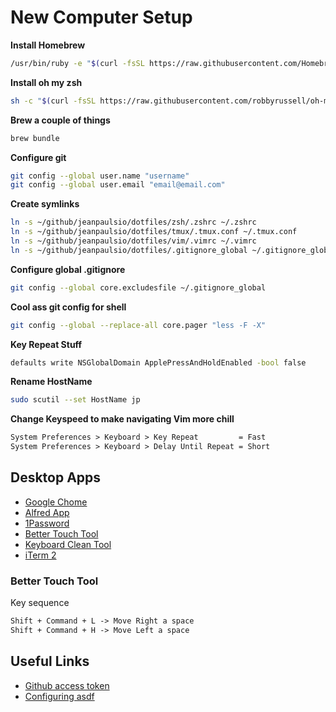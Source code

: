 # New Computer Setup

**Install Homebrew**

```bash
/usr/bin/ruby -e "$(curl -fsSL https://raw.githubusercontent.com/Homebrew/install/master/install)"
```

**Install oh my zsh**

```bash
sh -c "$(curl -fsSL https://raw.githubusercontent.com/robbyrussell/oh-my-zsh/master/tools/install.sh)"
```

**Brew a couple of things**

```bash
brew bundle
```

**Configure git**

```bash
git config --global user.name "username"
git config --global user.email "email@email.com"
```

**Create symlinks**

```bash
ln -s ~/github/jeanpaulsio/dotfiles/zsh/.zshrc ~/.zshrc
ln -s ~/github/jeanpaulsio/dotfiles/tmux/.tmux.conf ~/.tmux.conf
ln -s ~/github/jeanpaulsio/dotfiles/vim/.vimrc ~/.vimrc
ln -s ~/github/jeanpaulsio/dotfiles/.gitignore_global ~/.gitignore_global
```

**Configure global .gitignore**

```bash
git config --global core.excludesfile ~/.gitignore_global
```

**Cool ass git config for shell**

```bash
git config --global --replace-all core.pager "less -F -X"
```

**Key Repeat Stuff**

```bash
defaults write NSGlobalDomain ApplePressAndHoldEnabled -bool false
```

**Rename HostName**

```bash
sudo scutil --set HostName jp
```

**Change Keyspeed to make navigating Vim more chill**

```txt
System Preferences > Keyboard > Key Repeat         = Fast
System Preferences > Keyboard > Delay Until Repeat = Short
```

## Desktop Apps

- [Google Chome](https://google.com)
- [Alfred App](https://www.alfredapp.com/)
- [1Password](https://1password.com/)
- [Better Touch Tool](https://1password.com/)
- [Keyboard Clean Tool](https://folivora.ai/keyboardcleantool)
- [iTerm 2](https://iterm2.com/)

### Better Touch Tool

Key sequence

```txt
Shift + Command + L -> Move Right a space
Shift + Command + H -> Move Left a space
```

## Useful Links

- [Github access token](https://help.github.com/articles/creating-a-personal-access-token-for-the-command-line/)
- [Configuring asdf](https://asdf-vm.com/#/core-manage-asdf-vm)
